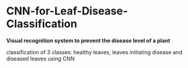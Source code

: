 # CNN-for-Leaf-Disease-Classification

**Visual recognition system to prevent the disease level of a plant**

classification of 3 classes: healthy leaves, leaves initiating disease and diseased leaves using CNN

